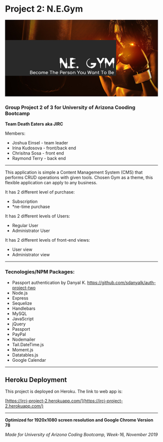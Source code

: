 # Project 2: N.E.Gym

![N.E.Gym](public/images/githubtpl.png)


### Group Project 2 of 3 for University of Arizona Cooding Bootcamp

**Team Death Eaters aka JIRC**

Members:
* Joshua Einsel - team leader
* Irina Kudosova - front/back end
* Chrisitna Sosa - front end
* Raymond Terry - back end

---

This application is simple a Content Management System (CMS) that performs CRUD operations with given tools. 
Chosen Gym as a theme, this flexible application can apply to any business.

It has 2 different level of purchase:
*   Subscription
*   *ne-time purchase

It has 2 different levels of Users:
*   Regular User
*   Administrator User

It has 2 different levels of front-end views: 
*   User view 
*   Administrator view

---

### Tecnologies/NPM Packages:

*   Passport authentication by Danyal K. https://github.com/sdanyalk/auth-project-two
*   Node.js
*   Express
*   Sequelize
*   Handlebars
*   MySQL
*   JavaScript
*   jQuery
*   Passport
*   PayPal
*   Nodemailer
*   Tail.DateTime.js
*   Moment.js
*   Datatables.js
*   Google Calendar

---

## Heroku Deployment

This project is deployed on Heroku. The link to web app is:

[https://ircj-project-2.herokuapp.com/](https://ircj-project-2.herokuapp.com/)

---

**Optimized for 1920x1080 screen resolution and Google Chrome Version 78**

_Made for University of Arizona Coding Bootcamp, Week-16, November 2019_
